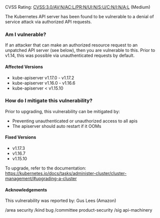 CVSS Rating: [CVSS:3.0/AV:N/AC:L/PR:N/UI:N/S:U/C:N/I:N/A:L](https://www.first.org/cvss/calculator/3.0#CVSS:3.0/AV:N/AC:L/PR:N/UI:N/S:U/C:N/I:N/A:L) (Medium)

The Kubernetes API server has been found to be vulnerable to a denial of service attack via authorized API requests.

### Am I vulnerable?

If an attacker that can make an authorized resource request to an unpatched API server (see below), then you are vulnerable to this. Prior to v1.14, this was possible via unauthenticated requests by default.

#### Affected Versions

- kube-apiserver v1.17.0 - v1.17.2
- kube-apiserver v1.16.0 - v1.16.6
- kube-apiserver < v1.15.10

### How do I mitigate this vulnerability?

Prior to upgrading, this vulnerability can be mitigated by:
- Preventing unauthenticated or unauthorized access to all apis
- The apiserver should auto restart if it OOMs

#### Fixed Versions

- v1.17.3
- v1.16.7
- v1.15.10

To upgrade, refer to the documentation: https://kubernetes.io/docs/tasks/administer-cluster/cluster-management/#upgrading-a-cluster

#### Acknowledgements

This vulnerability was reported by: Gus Lees (Amazon)

/area security
/kind bug
/committee product-security
/sig api-machinery
